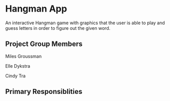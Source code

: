 # Hangman App
An interactive Hangman game with graphics that the user is able to play and guess letters in order to figure out the given word.

## Project Group Members
Miles Groussman

Elle Dykstra

Cindy Tra

## Primary Responsiblities 
